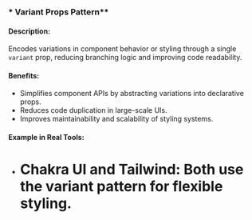 ### \* Variant Props Pattern\*\*

#### Description:

Encodes variations in component behavior or styling through a single `variant` prop, reducing branching logic and improving code readability.

#### Benefits:

- Simplifies component APIs by abstracting variations into declarative props.
- Reduces code duplication in large-scale UIs.
- Improves maintainability and scalability of styling systems.

#### Example in Real Tools:

- # **Chakra UI and Tailwind:** Both use the variant pattern for flexible styling.
